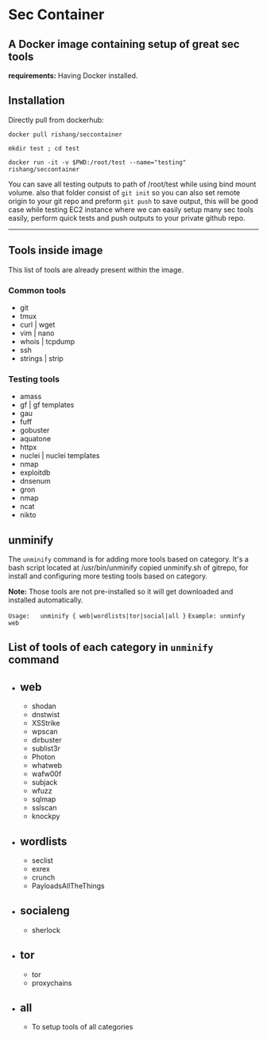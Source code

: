 # Sec Container

## A Docker image containing setup of great sec tools

**requirements:** Having Docker installed.

## Installation

Directly pull from dockerhub:

    docker pull rishang/seccontainer

    mkdir test ; cd test
    
    docker run -it -v $PWD:/root/test --name="testing" rishang/seccontainer

You can save all testing outputs to path of /root/test while using bind mount volume. also that folder consist of `git init` so you can also set remote origin to your git repo and preform `git push` to save output, this will be good case while testing EC2 instance where we can easily setup many sec tools easily, perform quick tests and push outputs to your private github repo.

---------

## Tools inside image

This list of tools are already present within the image.

### Common tools

- git
- tmux
- curl | wget
- vim | nano
- whois | tcpdump
- ssh
- strings | strip

### Testing tools

- amass
- gf | gf templates
- gau
- fuff
- gobuster
- aquatone
- httpx
- nuclei | nuclei templates
- nmap
- exploitdb
- dnsenum
- gron
- nmap
- ncat
- nikto

## unminify

The `unminify` command is for adding more tools based on category. It's a bash script located at /usr/bin/unminify copied unminify.sh of gitrepo, for install and configuring more testing tools based on category.

**Note:** Those tools are not pre-installed so it will get downloaded and installed automatically.

`Usage:   unminify { web|wordlists|tor|social|all }`
`Example: unminfy web`

## List of tools of each category in `unminify` command

- ## web
  
  - shodan
  - dnstwist
  - XSStrike
  - wpscan
  - dirbuster
  - sublist3r
  - Photon
  - whatweb
  - wafw00f
  - subjack
  - wfuzz
  - sqlmap
  - sslscan
  - knockpy

- ## wordlists

  - seclist
  - exrex
  - crunch
  - PayloadsAllTheThings

- ## socialeng

  - sherlock

- ## tor

  - tor
  - proxychains

- ## all

  - To setup tools of all categories
